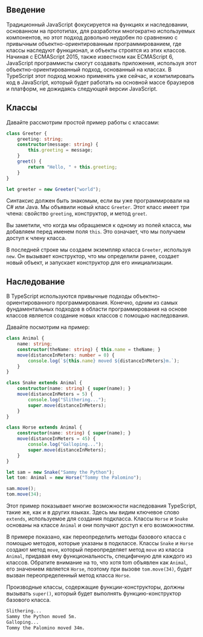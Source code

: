 ## Введение

Традиционный JavaScript фокусируется на функциях и наследовании, основанном на прототипах, для разработки многократно используемых компонентов, но этот подход довольно неудобен по сравнению с привычным объектно-ориентированным программированием, где классы наследуют функционал, и объекты строятся из этих классов. Начиная с ECMAScript 2015, также известном как ECMAScript 6, JavaScript программисты смогут создавать приложения, используя этот объектно-ориентированный подход, основанный на классах. В TypeScript этот подход можно применять уже сейчас, и компилировать код в JavaScript, который будет работать на основной массе браузеров и платформ, не дожидаясь следующей версии JavaScript.

## Классы
Давайте рассмотрим простой пример работы с классами:

```ts
class Greeter {
    greeting: string;
    constructor(message: string) {
        this.greeting = message;
    }
    greet() {
        return "Hello, " + this.greeting;
    }
}

let greeter = new Greeter("world");
```

Синтаксис должен быть знакомым, если вы уже программировали на C# или Java. Мы объявили новый класс `Greeter`. Этот класс имеет три члена: свойство `greeting`, конструктор, и метод `greet`.

Вы заметили, что когда мы обращаемся к одному из полей класса, мы добавляем перед именем поля `this`. Это означает, что мы получаем доступ к члену класса.

В последней строке мы создаем экземпляр класса `Greeter`, используя `new`. Он вызывает конструктор, что мы определили ранее, создает новый объект, и запускает конструктор для его инициализации.


## Наследование

В TypeScript используются привычные подходы объектно-ориентированного программирования. Конечно, одним из самых фундаментальных подходов в области программирования на основе классов является создание новых классов с помощью наследования.

Давайте посмотрим на пример:

```ts
class Animal {
    name: string;
    constructor(theName: string) { this.name = theName; }
    move(distanceInMeters: number = 0) {
        console.log(`${this.name} moved ${distanceInMeters}m.`);
    }
}

class Snake extends Animal {
    constructor(name: string) { super(name); }
    move(distanceInMeters = 5) {
        console.log("Slithering...");
        super.move(distanceInMeters);
    }
}

class Horse extends Animal {
    constructor(name: string) { super(name); }
    move(distanceInMeters = 45) {
        console.log("Galloping...");
        super.move(distanceInMeters);
    }
}

let sam = new Snake("Sammy the Python");
let tom: Animal = new Horse("Tommy the Palomino");

sam.move();
tom.move(34);
```

Этот пример показывает многие возможности наследования TypeScript, такие же, как и в других языках. Здесь мы видим ключевое слово `extends`, используемое для создания подкласса. Классы `Horse` и `Snake` основаны на классе `Animal` и они получают доступ к его возможностям.

В примере показано, как переопределить методы базового класса с помощью методов, которые указаны в подклассе. Классы `Snake` и `Horse` создают метод `move`, который переопределяет метод `move` из класса `Animal`, придавая ему функциональность, специфичную для каждого из классов. Обратите внимание на то, что хотя tom объявлен как `Animal`, его значением является `Horse`, поэтому при вызове `tom.move(34)`, будет вызван переопределенный метод класса `Horse`.

Производные классы, содержащие функции-конструкторы, должны вызывать `super()`, который будет выполнять функцию-конструктор базового класса.

```bash
Slithering...
Sammy the Python moved 5m.
Galloping...
Tommy the Palomino moved 34m.
```
